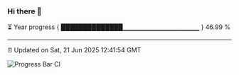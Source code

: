 ### Hi there 👋

⏳ Year progress { ██████████████▁▁▁▁▁▁▁▁▁▁▁▁▁▁▁▁ } 46.99 %

---

⏰ Updated on Sat, 21 Jun 2025 12:41:54 GMT

![Progress Bar CI](https://github.com/liununu/liununu/workflows/Progress%20Bar%20CI/badge.svg)
